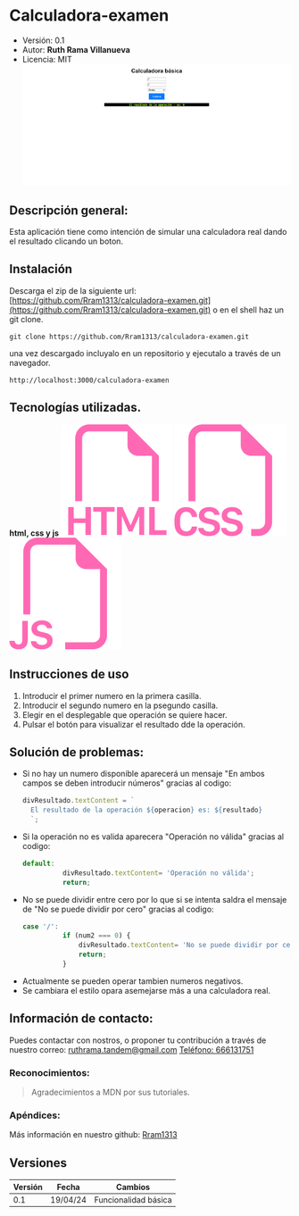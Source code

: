 # Calculadora-examen
- Versión: 0.1
- Autor: **Ruth Rama Villanueva**
- Licencia: MIT
![captacion de la aplicacion](img-cal.png)
## Descripción general:
Esta aplicación tiene como intención de simular una calculadora real dando el resultado clicando un boton.
## Instalación
Descarga el zip de la siguiente url:
[https://github.com/Rram1313/calculadora-examen.git](https://github.com/Rram1313/calculadora-examen.git)
o en el shell haz un git clone.
```shell
git clone https://github.com/Rram1313/calculadora-examen.git
```
una vez descargado incluyalo en un repositorio y ejecutalo a través de un navegador.
```
http://localhost:3000/calculadora-examen
```
## Tecnologías utilizadas.
**html, css y js**
![icono-html](./html.svg)
![icono-html](./css.svg)
![icono-html](./js.svg)
## Instrucciones de uso
1. Introducir el primer numero en la primera casilla.
2. Introducir el segundo numero en la psegundo casilla.
3. Elegir en el desplegable que operación se quiere hacer.
4. Pulsar el botón para visualizar el resultado dde la operación.
## Solución de problemas:
- Si no hay un numero disponible aparecerá un mensaje "En ambos campos se deben introducir números" gracias al codigo:
  ```js
  divResultado.textContent = `
    El resultado de la operación ${operacion} es: ${resultado}
    `;
  ```
- Si la operación no es valida aparecera "Operación no válida" gracias al codigo:
  ```js
  default:
            divResultado.textContent= 'Operación no válida';
            return;
  ```
- No se puede dividir entre cero por lo que si se intenta saldra el mensaje de "No se puede dividir por cero" gracias al codigo:
  ```js
  case '/':
            if (num2 === 0) {
                divResultado.textContent= 'No se puede dividir por cero';
                return;
            }
  ```
- Actualmente se pueden operar tambien numeros negativos.
- Se cambiara el estilo opara asemejarse más a una calculadora real.
## Información de contacto:
Puedes contactar con nostros, o proponer tu contribución a través de nuestro correo:
[ruthrama.tandem@gmail.com](mailto:ruthrama.tandem@gmail.com)
[Teléfono: 666131751](tel:+34666131751)
### Reconocimientos:
>Agradecimientos a MDN por sus tutoriales.
### Apéndices:
Más información en nuestro github:
[Rram1313](https://Rram131.github.io)
## Versiones
|Versión|Fecha|Cambios|
|--|--|--|
|0.1|19/04/24|Funcionalidad básica|